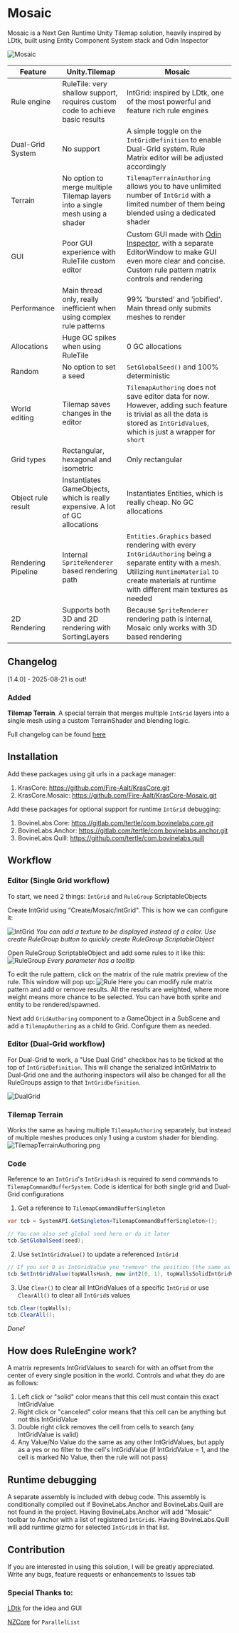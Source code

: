 # Mosaic
Mosaic is a Next Gen Runtime Unity Tilemap solution, heavily inspired by LDtk, built using Entity Component System stack and Odin Inspector 

![Mosaic](Documentation~/Images/Mosaic.png)

| Feature            | Unity.Tilemap                                                                 | Mosaic                                                                                                                                                                                                                                                                                                                     |
|--------------------|-------------------------------------------------------------------------------|----------------------------------------------------------------------------------------------------------------------------------------------------------------------------------------------------------------------------------------------------------------------------------------------------------------------------|
| Rule engine        | RuleTile: very shallow support, requires custom code to achieve basic results | IntGrid: inspired by LDtk, one of the most powerful and feature rich rule engines                                                                                                                                                                                                                                          |
| Dual-Grid System   | No support                                                                    | A simple toggle on the `IntGridDefinition` to enable Dual-Grid system. Rule Matrix editor will be adjusted accordingly                                                                                                                                                                                                     |
| Terrain            | No option to merge multiple Tilemap layers into a single mesh using a shader  | `TilemapTerrainAuthoring` allows you to have unlimited number of `IntGrid` with a limited number of them being blended using a dedicated shader                                                                                                                                                                            |
| GUI                | Poor GUI experience with RuleTile custom editor                               | Custom GUI made with [Odin Inspector](https://assetstore.unity.com/packages/tools/utilities/odin-inspector-and-serializer-89041?srsltid=AfmBOop97OyTTYiuIIGN0oQkSMLd0P3xSmw8NEuDFQQLFEFcz3blWS6p), with a separate EditorWindow to make GUI even more clear and concise. Custom rule pattern matrix controls and rendering |
| Performance        | Main thread only, really inefficient when using complex rule patterns         | 99% 'bursted' and 'jobified'. Main thread only submits meshes to render                                                                                                                                                                                                                                                    | 
| Allocations        | Huge GC spikes when using RuleTile                                            | 0 GC allocations                                                                                                                                                                                                                                                                                                           |
| Random             | No option to set a seed                                                       | `SetGlobalSeed()` and 100% deterministic                                                                                                                                                                                                                                                                                   |
| World editing      | Tilemap saves changes in the editor                                           | `TilemapAuthoring` does not save editor data for now. However, adding such feature is trivial as all the data is stored as `IntGridValue`s, which is just a wrapper for `short`                                                                                                                                            |
| Grid types         | Rectangular, hexagonal and isometric                                          | Only rectangular                                                                                                                                                                                                                                                                                                           |
| Object rule result | Instantiates GameObjects, which is really expensive. A lot of GC allocations  | Instantiates Entities, which is really cheap. No GC allocations                                                                                                                                                                                                                                                            |                  
| Rendering Pipeline | Internal `SpriteRenderer` based rendering path                                | `Entities.Graphics` based rendering with every `IntGridAuthoring` being a separate entity with a mesh. Utilizing `RuntimeMaterial` to create materials at runtime with different main textures as needed                                                                                                                   |                                                                                                                                                                                                                               
| 2D Rendering       | Supports both 3D and 2D rendering with SortingLayers                          | Because `SpriteRenderer` rendering path is internal, Mosaic only works with 3D based rendering                                                                                                                                                                                                                             |

## Changelog
[1.4.0] - 2025-08-21 is out! 

### Added
**Tilemap Terrain**. A special terrain that merges multiple `IntGrid` layers into a single mesh using a custom TerrainShader and blending logic.

Full changelog can be found [here](CHANGELOG.md)

## Installation
Add these packages using git urls in a package manager:
1. KrasCore: https://github.com/Fire-Aalt/KrasCore.git
2. KrasCore.Mosaic: https://github.com/Fire-Aalt/KrasCore-Mosaic.git

Add these packages for optional support for runtime `IntGrid` debugging: 
1. BovineLabs.Core: https://gitlab.com/tertle/com.bovinelabs.core.git
2. BovineLabs.Anchor: https://gitlab.com/tertle/com.bovinelabs.anchor.git
3. BovineLabs.Quill: https://github.com/tertle/com.bovinelabs.quill

## Workflow
### Editor (Single Grid workflow)
To start, we need 2 things: `IntGrid` and `RuleGroup` ScriptableObjects

Create IntGrid using "Create/Mosaic/IntGrid". This is how we can configure it:

![IntGrid](Documentation~/Images/IntGrid.png)
*You can add a texture to be displayed instead of a color. Use create RuleGroup button to quickly create RuleGroup ScriptableObject*

Open RuleGroup ScriptableObject and add some rules to it like this:
![RuleGroup](Documentation~/Images/RuleGroup.png)
*Every parameter has a tooltip*

To edit the rule pattern, click on the matrix of the rule matrix preview of the rule. This window will pop up:
![Rule](Documentation~/Images/Rule.png)
Here you can modify rule matrix pattern and add or remove results. All the results are weighted, where more weight means more chance to be selected. You can have both sprite and entity to be rendered/spawned.

Next add `GridAuthoring` component to a GameObject in a SubScene and add a `TilemapAuthoring` as a child to Grid. Configure them as needed.

### Editor (Dual-Grid workflow)

For Dual-Grid to work, a "Use Dual Grid" checkbox has to be ticked at the top of `IntGridDefinition`. This will change the serialized IntGriMatrix to Dual-Grid one and the authoring inspectors will also be changed for all the RuleGroups assign to that `IntGridDefinition`.

![DualGrid](Documentation~/Images/DualGrid.png)

### Tilemap Terrain
Works the same as having multiple `TilemapAuthoring` separately, but instead of multiple meshes produces only 1 using a custom shader for blending. 
![TilemapTerrainAuthoring.png](Documentation%7E/Images/TilemapTerrainAuthoring.png)

### Code
Reference to an `IntGrid`'s `IntGridHash` is required to send commands to `TilemapCommandBufferSystem`. Code is identical for both single grid and Dual-Grid configurations

1. Get a reference to `TilemapCommandBufferSingleton`
```csharp
var tcb = SystemAPI.GetSingleton<TilemapCommandBufferSingleton>();

// You can also set global seed here or do it later
tcb.SetGlobalSeed(seed);
```

2. Use `SetIntGridValue()` to update a referenced `IntGrid`
```csharp
// If you set 0 as IntGridValue you "remove" the position (the same as setting null value using SetTile in Unity.Tilemap)
tcb.SetIntGridValue(topWallsHash, new int2(0, 1), topWallsSolidIntGridValue);
```

3. Use `Clear()` to clear all IntGridValues of a specific `IntGrid` or use `ClearAll()` to clear all `IntGrid`s values
```csharp
tcb.Clear(topWalls);
tcb.ClearAll();
```

*Done!*

## How does RuleEngine work?
A matrix represents IntGridValues to search for with an offset from the center of every single position in the world. 
Controls and what they do are as follows:
1. Left click or "solid" color means that this cell must contain this exact IntGridValue
2. Right click or "canceled" color means that this cell can be anything but not this IntGridValue
3. Double right click removes the cell from cells to search (any IntGridValue is valid)
4. Any Value/No Value do the same as any other IntGridValues, but apply as a yes or no filter to the cell's IntGridValue (if IntGridValue = 1, and the cell is marked No Value, then the rule will not pass)

## Runtime debugging
A separate assembly is included with debug code. This assembly is conditionally compiled out if BovineLabs.Anchor and BovineLabs.Quill are not found in the project. Having BovineLabs.Anchor will add "Mosaic" toolbar to Anchor with a list of registered `IntGrid`s. Having BovineLabs.Quill will add runtime gizmo for selected `IntGrid`s in that list.

## Contribution
If you are interested in using this solution, I will be greatly appreciated. Write any bugs, feature requests or enhancements to Issues tab

### Special Thanks to:

[LDtk](https://ldtk.io/) for the idea and GUI

[NZCore](https://github.com/enzi/NZCore) for `ParallelList`
